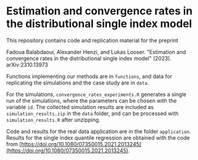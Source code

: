 # Estimation and convergence rates in the distributional single index model

This repository contains code and replication material for the preprint

Fadoua Balabdaoui, Alexander Henzi, and Lukas Looser. "Estimation and convergence rates in the distributional single index model" (2023). arXiv:2310.13973

Functions implementing our methods are in `functions`, and data for replicating the simulations and the case study are in `data`.

For the simulations, `convergence_rates_experiments.R` generates a single run of the simulations, where the parameters can be chosen with the variable `id`. The collected simulation results are included as `simulation_results.zip` in the `data` folder, and can be processed with `simulation_results.R` after unzipping.

Code and results for the real data application are in the folder `application`. Results for the single index quantile regression are obtained with the code from [https://doi.org/10.1080/07350015.2021.2013245](https://doi.org/10.1080/07350015.2021.2013245).
